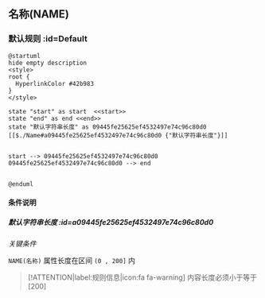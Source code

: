 ## 名称(NAME) <!-- {docsify-ignore-all} -->

   

### 默认规则 :id=Default

```plantuml
@startuml
hide empty description
<style>
root {
  HyperlinkColor #42b983
}
</style>

state "start" as start  <<start>>
state "end" as end <<end>>
state "默认字符串长度" as 09445fe25625ef4532497e74c96c80d0 [[$./Name#a09445fe25625ef4532497e74c96c80d0 {"默认字符串长度"}]]


start --> 09445fe25625ef4532497e74c96c80d0 
09445fe25625ef4532497e74c96c80d0 --> end 


@enduml
```

#### 条件说明

##### 默认字符串长度 :id=a09445fe25625ef4532497e74c96c80d0


*关键条件*


`NAME(名称)` 属性长度在区间 `(0 , 200]` 内

> [!ATTENTION|label:规则信息|icon:fa fa-warning]
> 内容长度必须小于等于[200]







